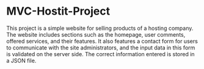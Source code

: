 # MVC-Hostit-Project
This project is a simple website for selling products of a hosting company. The website includes sections such as the homepage, user comments, offered services, and their features. It also features a contact form for users to communicate with the site administrators, and the input data in this form is validated on the server side. The correct information entered is stored in a JSON file.
